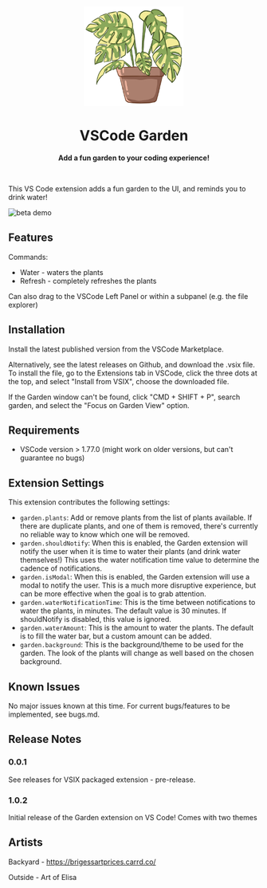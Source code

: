 <div align="center">
	<img src="assets/icons/logo.png" width="200" height="200">
	<h1>VSCode Garden</h1>
	<p>
		<b>Add a fun garden to your coding experience!</b>
	</p>
	<br>
</div>

This VS Code extension adds a fun garden to the UI, and reminds you to drink water!

![beta demo](https://github.com/rbhushans/garden/blob/main/assets/documentation/garden_v1.0.1_demo.gif?raw=true)

## Features

Commands:

- Water - waters the plants
- Refresh - completely refreshes the plants

Can also drag to the VSCode Left Panel or within a subpanel (e.g. the file explorer)

## Installation

Install the latest published version from the VSCode Marketplace.

Alternatively, see the latest releases on Github, and download the .vsix file. To install the file, go to the Extensions tab in VSCode, click the three dots at the top, and select "Install from VSIX", choose the downloaded file.

If the Garden window can't be found, click "CMD + SHIFT + P", search garden, and select the "Focus on Garden View" option.

## Requirements

- VSCode version > 1.77.0 (might work on older versions, but can't guarantee no bugs)

## Extension Settings

This extension contributes the following settings:

- `garden.plants`: Add or remove plants from the list of plants available. If there are duplicate plants, and one of them is removed, there's currently no reliable way to know which one will be removed.
- `garden.shouldNotify`: When this is enabled, the Garden extension will notify the user when it is time to water their plants (and drink water themselves!) This uses the water notification time value to determine the cadence of notifications.
- `garden.isModal`: When this is enabled, the Garden extension will use a modal to notify the user. This is a much more disruptive experience, but can be more effective when the goal is to grab attention.
- `garden.waterNotificationTime`: This is the time between notifications to water the plants, in minutes. The default value is 30 minutes. If shouldNotify is disabled, this value is ignored.
- `garden.waterAmount`: This is the amount to water the plants. The default is to fill the water bar, but a custom amount can be added.
- `garden.background`: This is the background/theme to be used for the garden. The look of the plants will change as well based on the chosen background.

## Known Issues

No major issues known at this time. For current bugs/features to be implemented, see bugs.md.

## Release Notes

### 0.0.1

See releases for VSIX packaged extension - pre-release.

### 1.0.2

Initial release of the Garden extension on VS Code! Comes with two themes

## Artists

Backyard - https://brigessartprices.carrd.co/

Outside - Art of Elisa
